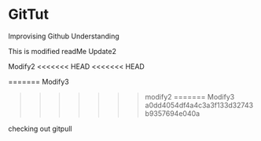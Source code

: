 # GitTut
Improvising Github Understanding

This is modified readMe
Update2

Modify2
<<<<<<< HEAD
<<<<<<< HEAD

=======
Modify3
>>>>>>> modify2
=======
Modify3
>>>>>>> a0dd4054df4a4c3a3f133d32743b9357694e040a

checking out gitpull
